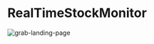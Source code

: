 # RealTimeStockMonitor

![grab-landing-page](https://user-images.githubusercontent.com/57332034/134598841-d5ca3198-a929-402a-aaef-9cf21f06b9c7.gif)
